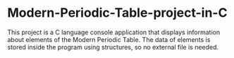 # Modern-Periodic-Table-project-in-C
This project is a C language console application that displays information about elements of the Modern Periodic Table. The data of elements is stored inside the program using structures, so no external file is needed.
